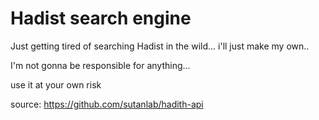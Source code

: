 # Hadist search engine

Just getting tired of searching Hadist in the wild... i'll just make my own..

I'm not gonna be responsible for anything...

use it at your own risk

source: https://github.com/sutanlab/hadith-api
